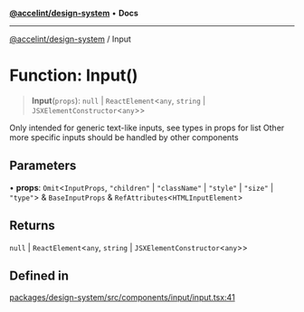 [**@accelint/design-system**](../README.md) • **Docs**

***

[@accelint/design-system](../README.md) / Input

# Function: Input()

> **Input**(`props`): `null` \| `ReactElement`\<`any`, `string` \| `JSXElementConstructor`\<`any`\>\>

Only intended for generic text-like inputs, see types in props for list
Other more specific inputs should be handled by other components

## Parameters

• **props**: `Omit`\<`InputProps`, `"children"` \| `"className"` \| `"style"` \| `"size"` \| `"type"`\> & `BaseInputProps` & `RefAttributes`\<`HTMLInputElement`\>

## Returns

`null` \| `ReactElement`\<`any`, `string` \| `JSXElementConstructor`\<`any`\>\>

## Defined in

[packages/design-system/src/components/input/input.tsx:41](https://github.com/gohypergiant/standard-toolkit/blob/258694cea8ed8bbd956b3cf5da47c2c9debcf127/packages/design-system/src/components/input/input.tsx#L41)
